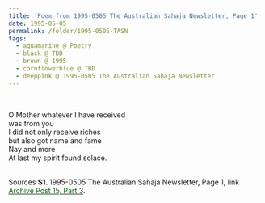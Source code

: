 ```yaml
---
title: 'Poem from 1995-0505 The Australian Sahaja Newsletter, Page 1'
date: 1995-05-05
permalink: /folder/1995-0505-TASN
tags:
  - aquamarine @ Poetry
  - black @ TBD
  - brown @ 1995
  - cornflowerblue @ TBD
  - deeppink @ 1995-0505 The Australian Sahaja Newsletter
---
```


<br>

<p>
O Mother whatever I have received<br>
was from you<br>
I did not only receive riches<br>
but also got name and fame<br>
Nay and more<br>
At last my spirit found solace.<br>
</p>

<br>

<wave-list>
<list-title color="DarkSeaGreen" width="40">Sources</list-title>
  <list-item color="BlanchedAlmond"  width="280"><b>S1. </b> 1995-0505 The Australian Sahaja Newsletter, Page 1, link <a href="https://seven-teams.github.io/archives/2023/1209"><font color="DarkGreen">Archive Post 15, Part 3</font></a>.</list-item>
</wave-list>
